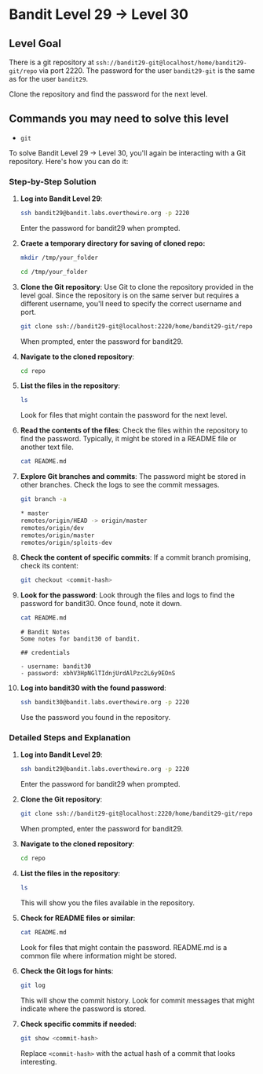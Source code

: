 # Bandit Level 29 → Level 30

## Level Goal

There is a git repository at `ssh://bandit29-git@localhost/home/bandit29-git/repo` via port 2220. The password for the user `bandit29-git` is the same as for the user `bandit29`.

Clone the repository and find the password for the next level.

## Commands you may need to solve this level

- `git`

To solve Bandit Level 29 → Level 30, you'll again be interacting with a Git repository. Here's how you can do it:

### Step-by-Step Solution

1. **Log into Bandit Level 29**:

   ```bash
   ssh bandit29@bandit.labs.overthewire.org -p 2220
   ```

   Enter the password for bandit29 when prompted.

2. **Craete a temporary directory for saving of cloned repo:**

   ```bash
   mkdir /tmp/your_folder
   ```

   ```bash
   cd /tmp/your_folder
   ```

3. **Clone the Git repository**:
   Use Git to clone the repository provided in the level goal. Since the repository is on the same server but requires a different username, you'll need to specify the correct username and port.

   ```bash
   git clone ssh://bandit29-git@localhost:2220/home/bandit29-git/repo
   ```

   When prompted, enter the password for bandit29.

4. **Navigate to the cloned repository**:

   ```bash
   cd repo
   ```

5. **List the files in the repository**:

   ```bash
   ls
   ```

   Look for files that might contain the password for the next level.

6. **Read the contents of the files**:
   Check the files within the repository to find the password. Typically, it might be stored in a README file or another text file.

   ```bash
   cat README.md
   ```

7. **Explore Git branches and commits**:
   The password might be stored in other branches. Check the logs to see the commit messages.

   ```bash
   git branch -a
   ```

   ```bash
   * master
   remotes/origin/HEAD -> origin/master
   remotes/origin/dev
   remotes/origin/master
   remotes/origin/sploits-dev
   ```

8. **Check the content of specific commits**:
   If a commit branch promising, check its content:

   ```bash
   git checkout <commit-hash>
   ```

9. **Look for the password**:
   Look through the files and logs to find the password for bandit30. Once found, note it down.

   ```bash
   cat README.md
   ```

   ```
   # Bandit Notes
   Some notes for bandit30 of bandit.

   ## credentials

   - username: bandit30
   - password: xbhV3HpNGlTIdnjUrdAlPzc2L6y9EOnS
   ```

10. **Log into bandit30 with the found password**:
    ```bash
    ssh bandit30@bandit.labs.overthewire.org -p 2220
    ```
    Use the password you found in the repository.

### Detailed Steps and Explanation

1. **Log into Bandit Level 29**:

   ```bash
   ssh bandit29@bandit.labs.overthewire.org -p 2220
   ```

   Enter the password for bandit29 when prompted.

2. **Clone the Git repository**:

   ```bash
   git clone ssh://bandit29-git@localhost:2220/home/bandit29-git/repo
   ```

   When prompted, enter the password for bandit29.

3. **Navigate to the cloned repository**:

   ```bash
   cd repo
   ```

4. **List the files in the repository**:

   ```bash
   ls
   ```

   This will show you the files available in the repository.

5. **Check for README files or similar**:

   ```bash
   cat README.md
   ```

   Look for files that might contain the password. README.md is a common file where information might be stored.

6. **Check the Git logs for hints**:

   ```bash
   git log
   ```

   This will show the commit history. Look for commit messages that might indicate where the password is stored.

7. **Check specific commits if needed**:
   ```bash
   git show <commit-hash>
   ```
   Replace `<commit-hash>` with the actual hash of a commit that looks interesting.
